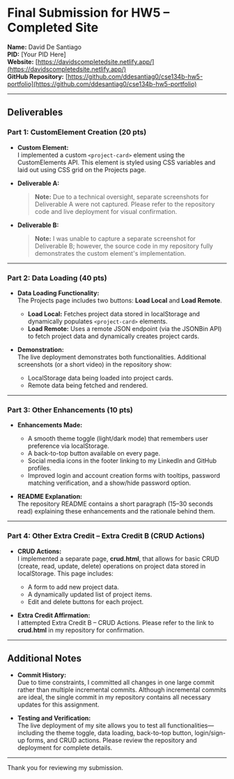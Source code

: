 # Final Submission for HW5 – Completed Site

**Name:** David De Santiago  
**PID:** [Your PID Here]  
**Website:** [https://davidscompletedsite.netlify.app/](https://davidscompletedsite.netlify.app/)  
**GitHub Repository:** [https://github.com/ddesantiag0/cse134b-hw5-portfolio](https://github.com/ddesantiag0/cse134b-hw5-portfolio)

---

## Deliverables

### Part 1: CustomElement Creation (20 pts)

- **Custom Element:**  
  I implemented a custom `<project-card>` element using the CustomElements API. This element is styled using CSS variables and laid out using CSS grid on the Projects page.

- **Deliverable A:**  
  > **Note:** Due to a technical oversight, separate screenshots for Deliverable A were not captured. Please refer to the repository code and live deployment for visual confirmation.

- **Deliverable B:**  
  > **Note:** I was unable to capture a separate screenshot for Deliverable B; however, the source code in my repository fully demonstrates the custom element's implementation.

---

### Part 2: Data Loading (40 pts)

- **Data Loading Functionality:**  
  The Projects page includes two buttons: **Load Local** and **Load Remote**.  
  - **Load Local:** Fetches project data stored in localStorage and dynamically populates `<project-card>` elements.  
  - **Load Remote:** Uses a remote JSON endpoint (via the JSONBin API) to fetch project data and dynamically creates project cards.

- **Demonstration:**  
  The live deployment demonstrates both functionalities. Additional screenshots (or a short video) in the repository show:  
  - LocalStorage data being loaded into project cards.  
  - Remote data being fetched and rendered.

---

### Part 3: Other Enhancements (10 pts)

- **Enhancements Made:**  
  - A smooth theme toggle (light/dark mode) that remembers user preference via localStorage.  
  - A back-to-top button available on every page.  
  - Social media icons in the footer linking to my LinkedIn and GitHub profiles.  
  - Improved login and account creation forms with tooltips, password matching verification, and a show/hide password option.

- **README Explanation:**  
  The repository README contains a short paragraph (15–30 seconds read) explaining these enhancements and the rationale behind them.

---

### Part 4: Other Extra Credit – Extra Credit B (CRUD Actions)

- **CRUD Actions:**  
  I implemented a separate page, **crud.html**, that allows for basic CRUD (create, read, update, delete) operations on project data stored in localStorage. This page includes:  
  - A form to add new project data.  
  - A dynamically updated list of project items.  
  - Edit and delete buttons for each project.

- **Extra Credit Affirmation:**  
  I attempted Extra Credit B – CRUD Actions. Please refer to the link to **crud.html** in my repository for confirmation.

---

## Additional Notes

- **Commit History:**  
  Due to time constraints, I committed all changes in one large commit rather than multiple incremental commits. Although incremental commits are ideal, the single commit in my repository contains all necessary updates for this assignment.

- **Testing and Verification:**  
  The live deployment of my site allows you to test all functionalities—including the theme toggle, data loading, back-to-top button, login/sign-up forms, and CRUD actions. Please review the repository and deployment for complete details.

---

Thank you for reviewing my submission.
